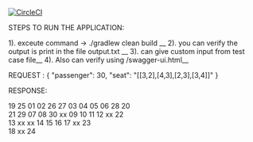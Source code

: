 [![CircleCI](https://circleci.com/gh/varadharajaan/airline.svg?style=svg)](https://circleci.com/gh/varadharajaan/airline)

STEPS TO RUN THE APPLICATION:

1). exceute command -> ./gradlew clean build __
2). you can verify the output is print in the file output.txt  __
3). can give custom input from test case file__
4). Also can verify using /swagger-ui.html__

REQUEST :
 {
  "passenger": 30,
  "seat": "[[3,2],[4,3],[2,3],[3,4]]"
}

RESPONSE:

19 25 01   02 26 27 03   04 05   06 28 20   
21 29 07   08 30 xx 09   10 11   12 xx 22   
           13 xx xx 14   15 16   17 xx 23   
                                 18 xx 24   
                                 
